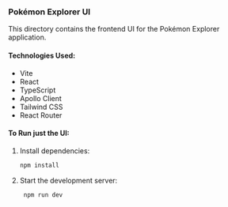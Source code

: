 ### Pokémon Explorer UI

This directory contains the frontend UI for the Pokémon Explorer application.

#### Technologies Used:

- Vite
- React
- TypeScript
- Apollo Client
- Tailwind CSS
- React Router

#### To Run just the UI:

1. Install dependencies:

   ```bash
   npm install
   ```

2. Start the development server:

   ```bash
    npm run dev
   ```
